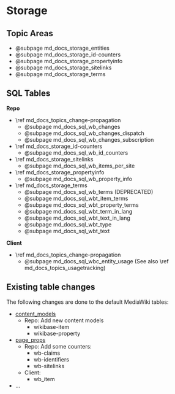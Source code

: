 # Storage

## Topic Areas

* @subpage md_docs_storage_entities
* @subpage md_docs_storage_id-counters
* @subpage md_docs_storage_propertyinfo
* @subpage md_docs_storage_sitelinks
* @subpage md_docs_storage_terms

## SQL Tables

**Repo**

* \ref md_docs_topics_change-propagation
  * @subpage md_docs_sql_wb_changes
  * @subpage md_docs_sql_wb_changes_dispatch
  * @subpage md_docs_sql_wb_changes_subscription
* \ref md_docs_storage_id-counters
  * @subpage md_docs_sql_wb_id_counters
* \ref md_docs_storage_sitelinks
  * @subpage md_docs_sql_wb_items_per_site
* \ref md_docs_storage_propertyinfo
  * @subpage md_docs_sql_wb_property_info
* \ref md_docs_storage_terms
  * @subpage md_docs_sql_wb_terms (DEPRECATED)
  * @subpage md_docs_sql_wbt_item_terms
  * @subpage md_docs_sql_wbt_property_terms
  * @subpage md_docs_sql_wbt_term_in_lang
  * @subpage md_docs_sql_wbt_text_in_lang
  * @subpage md_docs_sql_wbt_type
  * @subpage md_docs_sql_wbt_text

**Client**

* \ref md_docs_topics_change-propagation
  * @subpage md_docs_sql_wbc_entity_usage (See also \ref md_docs_topics_usagetracking)

## Existing table changes

The following changes are done to the default MediaWiki tables:
* [content_models]
  * Repo: Add new content models
    * wikibase-item
    * wikibase-property
* [page_props]
  * Repo: Add some counters:
    * wb-claims
    * wb-identifiers
    * wb-sitelinks
  * Client:
    * wb_item
* ...

[content_models]: https://www.mediawiki.org/wiki/Manual:Content_models_table
[page_props]: https://www.mediawiki.org/wiki/Manual:Page_props_table

